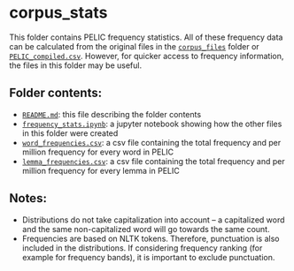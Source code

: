 # corpus_stats

This folder contains PELIC frequency statistics. All of these frequency data can be calculated from the original files in the [`corpus_files`](https://github.com/ELI-Data-Mining-Group/PELIC_dataset/tree/master/corpus_files) folder or [`PELIC_compiled.csv`](https://github.com/ELI-Data-Mining-Group/PELIC_dataset/blob/master/PELIC_compiled.csv). However, for quicker access to frequency information, the files in this folder may be useful.

## Folder contents:
- [`README.md`](https://github.com/ELI-Data-Mining-Group/PELIC_dataset/blob/master/corpus_stats/README.md): this file describing the folder contents
- [`frequency_stats.ipynb`](https://github.com/ELI-Data-Mining-Group/PELIC_dataset/blob/master/corpus_stats/frequency_stats.ipynb): a jupyter notebook showing how the other files in this folder were created
- [`word_frequencies.csv`](https://github.com/ELI-Data-Mining-Group/PELIC_dataset/blob/master/corpus_stats/word_frequencies.csv): a csv file containing the total frequency and per million frequency for every word in PELIC
- [`lemma_frequencies.csv`](https://github.com/ELI-Data-Mining-Group/PELIC_dataset/blob/master/corpus_stats/lemma_frequencies.csv): a csv file containing the total frequency and per million frequency for every lemma in PELIC


## Notes:
- Distributions do not take capitalization into account – a capitalized word and the same non-capitalized word will go towards the same count.
- Frequencies are based on NLTK tokens. Therefore, punctuation is also included in the distributions. If considering frequency ranking (for example for frequency bands), it is important to exclude punctuation.
